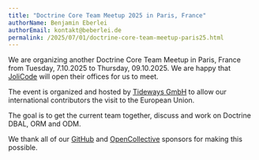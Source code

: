 ```yaml
---
title: "Doctrine Core Team Meetup 2025 in Paris, France"
authorName: Benjamin Eberlei
authorEmail: kontakt@beberlei.de
permalink: /2025/07/01/doctrine-core-team-meetup-paris25.html
---
```


We are organizing another Doctrine Core Team Meetup in Paris, France from
Tuesday, 7.10.2025 to Thursday, 09.10.2025. We are happy that
[JoliCode](https://jolicode.com/) will open their offices for us to meet. 

The event is organized and hosted by [Tideways GmbH](https://tideways.com) to
allow our international contributors the visit to the European Union.

The goal is to get the current team together, discuss and work on Doctrine
DBAL, ORM and ODM.

We thank all of our [GitHub](https://github.com/sponsors/doctrine#sponsors) and
[OpenCollective](https://opencollective.com/doctrine) sponsors for making this
possible.
